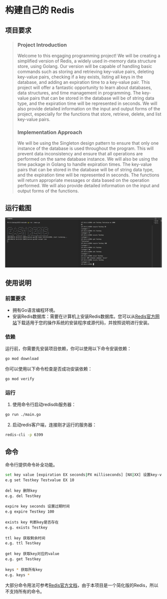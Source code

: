 # 构建自己的 Redis

## 项目要求
> ### Project Introduction
> Welcome to this engaging programming project! We will be creating a simplified version of Redis, a widely used in-memory data structure store, using Golang. Our version will be capable of handling basic commands such as storing and retrieving key-value pairs, deleting key-value pairs, checking if a key exists, listing all keys in the database, and adding an expiration time to a key-value pair. This project will offer a fantastic opportunity to learn about databases, data structures, and time management in programming. The key-value pairs that can be stored in the database will be of string data type, and the expiration time will be represented in seconds. We will also provide detailed information on the input and output forms of the project, especially for the functions that store, retrieve, delete, and list key-value pairs.
> ### Implementation Approach
> We will be using the Singleton design pattern to ensure that only one instance of the database is used throughout the program. This will prevent data inconsistency and ensure that all operations are performed on the same database instance. We will also be using the time package in Golang to handle expiration times. The key-value pairs that can be stored in the database will be of string data type, and the expiration time will be represented in seconds. The functions will return appropriate messages or data based on the operation performed. We will also provide detailed information on the input and output forms of the functions.

## 运行截图

![运行截图](./static/figure_run.jpg)


## 使用说明

### 前置要求

- 拥有Go语言编程环境。
- 安装Redis数据库：需要在计算机上安装Redis数据库。您可以从[Redis官方网站](https://redis.io)下载适用于您的操作系统的安装程序或源代码，并按照说明进行安装。


### 依赖

运行前，你需要先安装项目依赖，你可以使用以下命令安装依赖：

```bash
go mod download
```

你可以使用以下命令检查是否成功安装依赖：

```bash
go mod verify
```

### 运行

1. 使用命令行启动redisdb服务器：

```bash
go run ./main.go
```

2. 启动redis客户端，连接刚才运行的服务器：

```bash
redis-cli -p 6399
```

## 命令

命令行提供命令补全功能。

```bash
set key value [expiration EX seconds|PX milliseconds] [NX|XX] 设置key-value
e.g set Testkey Testvalue EX 10

del key 删除key
e.g. del Testkey

expire key seconds 设置过期时间
e.g expire Testkey 100

exists key 判断key是否存在
e.g. exists Testkey

ttl key 获取剩余时间
e.g. ttl Testkey

get key 获取key对应的value
e.g. get Testkey

keys * 获取所有key
e.g. keys *
```

大部分命令用法可参考[Redis官方文档](https://redis.io/commands)，由于本项目是一个简化版的Redis，所以不支持所有的命令。